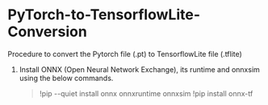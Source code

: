 # PyTorch-to-TensorflowLite-Conversion
Procedure to convert the Pytorch file (.pt) to TensorflowLite file (.tflite)

1) Install ONNX (Open Neural Network Exchange), its runtime and onnxsim using the below commands.
   >!pip --quiet install onnx onnxruntime onnxsim
   >!pip install onnx-tf
